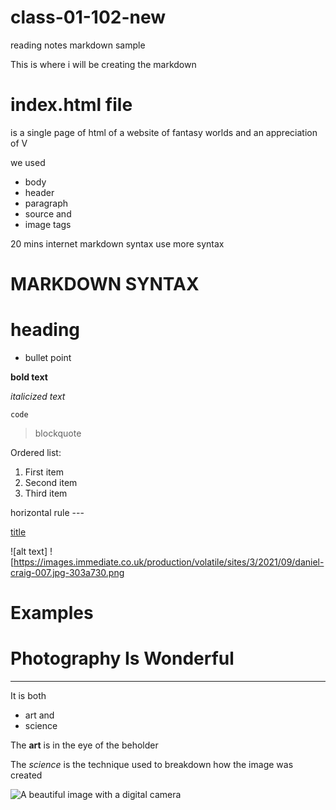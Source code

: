 # class-01-102-new
reading notes markdown sample

This is where i will be creating the markdown

# index.html file 
is a single page of html of a website of fantasy worlds and an appreciation of V 

we used
- body 
- header
- paragraph
- source and 
- image tags

20 mins internet markdown syntax use more syntax 

# MARKDOWN SYNTAX

# heading

- bullet point

**bold text**

*italicized text*

`code`

>blockquote

Ordered list: 
  1. First item
  2. Second item
  3. Third item

horizontal rule ---

[title](https://www.example.com)

![alt text] ![https://images.immediate.co.uk/production/volatile/sites/3/2021/09/daniel-craig-007.jpg-303a730.png


# Examples

# Photography Is Wonderful 

---

It is both 
- art and 
- science 

The **art** is in the eye of the beholder 

The *science* is the technique used to breakdown how the image was created 

![A beautiful image with a digital camera](https://unsplash.com/photos/P89LffAnja8)


